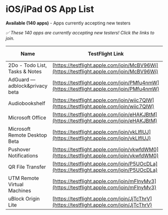 # iOS/iPad OS App List

<strong>Available (140 apps)</strong> - Apps currently accepting new testers

_✅ These 140 apps are currently accepting new testers! Click the links to join._

| Name | TestFlight Link | Status | Last Updated |
| --- | --- | --- | --- |
| 2Do - Todo List, Tasks & Notes | [https://testflight.apple.com/join/McBV96Wi](https://testflight.apple.com/join/McBV96Wi) | N | 2025-07-26 |
| AdGuard  — adblock&privacy beta | [https://testflight.apple.com/join/PMfu4nmW](https://testflight.apple.com/join/PMfu4nmW) | F | 2025-08-09 |
| Audiobookshelf | [https://testflight.apple.com/join/wiic7QIW](https://testflight.apple.com/join/wiic7QIW) | F | 2025-08-14 |
| Microsoft Office | [https://testflight.apple.com/join/eHAKJBtM](https://testflight.apple.com/join/eHAKJBtM) | F | 2025-08-15 |
| Microsoft Remote Desktop Beta | [https://testflight.apple.com/join/vkLIflUJ](https://testflight.apple.com/join/vkLIflUJ) | Y | 2025-08-05 |
| Pushover Notifications | [https://testflight.apple.com/join/vkwfdWM0](https://testflight.apple.com/join/vkwfdWM0) | N | 2025-04-18 |
| QR File Transfer | [https://testflight.apple.com/join/P5UOcDLa](https://testflight.apple.com/join/P5UOcDLa) | N | 2025-05-19 |
| UTM Remote Virtual Machines | [https://testflight.apple.com/join/mFlnyMv3](https://testflight.apple.com/join/mFlnyMv3) | Y | 2025-08-04 |
| uBlock Origin Lite | [https://testflight.apple.com/join/JjTcThrV](https://testflight.apple.com/join/JjTcThrV) | D | 2025-08-05 |
